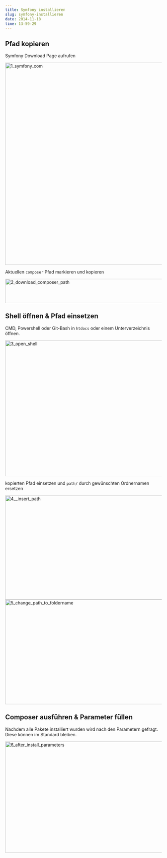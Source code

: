 ```yaml
---
title: Symfony installieren
slug: symfony-installieren
date: 2014-11-18
time: 13-59-29
---
```

## Pfad kopieren

Symfony Download Page aufrufen

<img src="https://farm6.staticflickr.com/5608/15634347050_5d0616c196_o.png" width="1369" height="651" alt="1_symfony_com">  

Aktuellen `composer` Pfad markieren und kopieren

<img src="https://farm9.staticflickr.com/8415/15817307691_584681856c_o.png" width="675" height="78" alt="2_download_composer_path">

## Shell öffnen & Pfad einsetzen

CMD, Powershell oder Git-Bash in `htdocs` oder einem Unterverzeichnis öffnen.

<img src="https://farm6.staticflickr.com/5615/15199235084_7082b9c018_o.png" width="1241" height="437" alt="3_open_shell">

kopierten Pfad einsetzen und `path/` durch gewünschten Ordnernamen ersetzen

<img src="https://farm8.staticflickr.com/7504/15820759002_9b6f0bd780_o.png" width="668" height="335" alt="4__insert_path">
<img src="https://farm9.staticflickr.com/8396/15199762013_f1802fa730_o.png" width="676" height="337" alt="5_change_path_to_foldername">

## Composer ausführen & Parameter füllen

Nachdem alle Pakete installiert wurden wird nach den Parametern gefragt.  
Diese können im Standard bleiben.

<img src="https://farm8.staticflickr.com/7476/15817307631_57d256ea2e_o.png" width="666" height="358" alt="6_after_install_parameters">